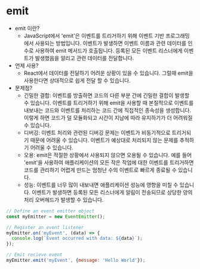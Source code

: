 # emit

- emit 이란?
  - JavaScript에서 'emit'은 이벤트를 트리거하기 위해 이벤트 기반 프로그래밍에서 사용되는 방법입니다. 이벤트가 발생하면 이벤트 이름과 관련 데이터를 인수로 사용하여 emit 메서드가 호출됩니다. 등록된 모든 이벤트 리스너에게 이벤트가 발생했음을 알리고 관련 데이터를 전달합니다.
- 언제 사용?
  - React에서 데이터를 전달하기 어려운 상황이 있을 수 있습니다. 그럴때 emit을 사용한다면 상대적으로 쉽게 전달 할 수 있습니다.
- 문제점?
  - 긴밀한 결합: 이벤트를 방출하면 코드의 다른 부분 간에 긴밀한 결합이 발생할 수 있습니다. 이벤트를 트리거하기 위해 emit을 사용할 때 본질적으로 이벤트를 내보내는 코드와 이벤트를 처리하는 코드 간에 직접적인 종속성을 생성합니다. 이렇게 하면 코드가 덜 모듈화되고 시간이 지남에 따라 유지하기가 더 어려워질 수 있습니다.
  - 디버깅: 이벤트 처리와 관련된 디버깅 문제는 이벤트가 비동기적으로 트리거되기 때문에 어려울 수 있습니다. 이벤트가 예상대로 처리되지 않는 문제를 추적하기 어려울 수 있습니다.
  - 오용: emit은 적절한 상황에서 사용되지 않으면 오용될 수 있습니다. 예를 들어 'emit'을 사용하여 애플리케이션의 모든 작은 작업에 대한 이벤트를 트리거하면 코드를 관리하기 어렵게 만드는 엄청난 수의 이벤트로 빠르게 종료될 수 있습니다.
  - 성능: 이벤트를 너무 많이 내보내면 애플리케이션 성능에 영향을 미칠 수 있습니다. 이벤트가 발생하면 등록된 모든 리스너에게 알림이 전송되므로 상당한 양의 처리 오버헤드가 발생할 수 있습니다.

```javascript
// Define an event emitter object
const myEmitter = new EventEmitter();

// Register an event listener
myEmitter.on('myEvent', (data) => {
  console.log(`Event occurred with data: ${data}`);
});

// Emit recieve event
myEmitter.emit('myEvent', {message: 'Hello World'});
```
